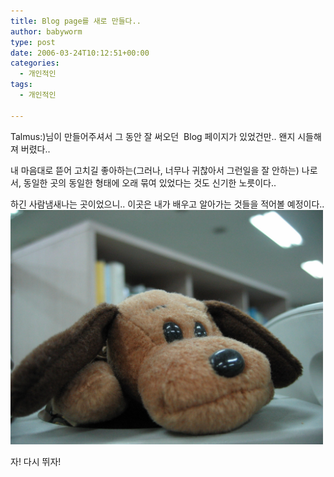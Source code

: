 ```yaml
---
title: Blog page를 새로 만들다..
author: babyworm
type: post
date: 2006-03-24T10:12:51+00:00
categories:
  - 개인적인
tags:
  - 개인적인

---
```

Talmus:)님이 만들어주셔서 그 동안 잘 써오던  Blog 페이지가 있었건만.. 왠지 시들해져 버렸다..

내 마음대로 뜯어 고치길 좋아하는(그러나, 너무나 귀찮아서 그런일을 잘 안하는) 나로서, 동일한 곳의 동일한 형태에 오래 묶여 있었다는 것도 신기한 노릇이다..

하긴 사람냄새나는 곳이었으니..
이곳은 내가 배우고 알아가는 것들을 적어볼 예정이다..
<img loading="lazy" decoding="async" src="featured_dogs.jpg" class="aligncenter" width="500">

자! 다시 뛰자!

